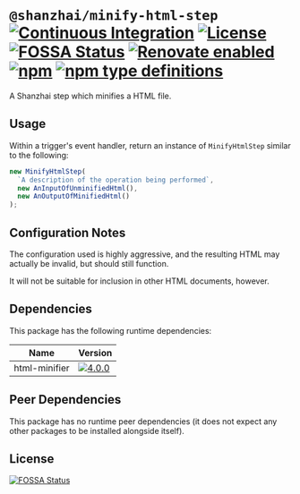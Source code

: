 # `@shanzhai/minify-html-step` [![Continuous Integration](https://github.com/jameswilddev/shanzhai/workflows/Continuous%20Integration/badge.svg)](https://github.com/jameswilddev/shanzhai/actions) [![License](https://img.shields.io/github/license/jameswilddev/shanzhai.svg)](https://github.com/jameswilddev/shanzhai/blob/master/license) [![FOSSA Status](https://app.fossa.io/api/projects/git%2Bgithub.com%2Fjameswilddev%2Fshanzhai.svg?type=shield)](https://app.fossa.io/projects/git%2Bgithub.com%2Fjameswilddev%2Fshanzhai?ref=badge_shield) [![Renovate enabled](https://img.shields.io/badge/renovate-enabled-brightgreen.svg)](https://renovatebot.com/) [![npm](https://img.shields.io/npm/v/@shanzhai/minify-html-step.svg)](https://www.npmjs.com/package/@shanzhai/minify-html-step) [![npm type definitions](https://img.shields.io/npm/types/@shanzhai/minify-html-step.svg)](https://www.npmjs.com/package/@shanzhai/minify-html-step)

A Shanzhai step which minifies a HTML file.

## Usage

Within a trigger's event handler, return an instance of `MinifyHtmlStep` similar
to the following:

```typescript
new MinifyHtmlStep(
  `A description of the operation being performed`,
  new AnInputOfUnminifiedHtml(),
  new AnOutputOfMinifiedHtml()
);
```

## Configuration Notes

The configuration used is highly aggressive, and the resulting HTML may actually
be invalid, but should still function.

It will not be suitable for inclusion in other HTML documents, however.

## Dependencies

This package has the following runtime dependencies:

Name          | Version                                                                                                
------------- | -------------------------------------------------------------------------------------------------------
html-minifier | [![4.0.0](https://img.shields.io/npm/v/html-minifier.svg)](https://www.npmjs.com/package/html-minifier)

## Peer Dependencies

This package has no runtime peer dependencies (it does not expect any other packages to be installed alongside itself).

## License

[![FOSSA Status](https://app.fossa.io/api/projects/git%2Bgithub.com%2Fjameswilddev%2Fshanzhai.svg?type=large)](https://app.fossa.io/projects/git%2Bgithub.com%2Fjameswilddev%2Fshanzhai?ref=badge_large)
